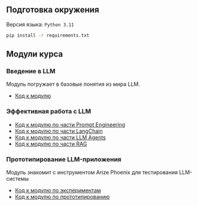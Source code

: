 ## Подготовка окружения
Версия языка: `Python 3.11`
```bash
pip install -r requirements.txt
```


## Модули курса

### Введение в LLM
Модуль погружает в базовые понятия из мира LLM. 

- [Код к модулю](/modules/01_LLM_INTRO)

### Эффективная работа с LLM
- [Код к модулю по части Prompt Engineering](/modules/02_LLM_PROMPTING)
- [Код к модулю по части LangChain](/modules/03_LANGCHAIN)
- [Код к модулю по части LLM Agents](/modules/04_LLM_AGENTS)
- [Код к модулю по части RAG](/modules/05_RAG)

### Прототипирование LLM-приложения
Модуль знакомит с инструментом Arize Phoenix для тестирования LLM-системы

- [Код к модулю по экспериментам](/modules/06_EXPERIMENTS)
- [Код к модулю по прототипированию](/modules/07_CHAINLIT_PROTOTYPE)